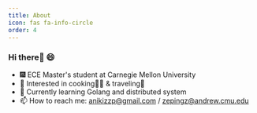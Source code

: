 ```yaml
---
title: About
icon: fas fa-info-circle
order: 4
---
```


### Hi there👋 😄

- 🎆 ECE Master's student at Carnegie Mellon University
- 🌠 Interested in cooking🧑‍🍳 & traveling📸
- 🔖 Currently learning Golang and distributed system
- 📫 How to reach me: [anikizzp@gmail.com](mailto:shili2048@gmail.com) / [zepingz@andrew.cmu.edu](mailto:lishi@andrew.cmu.edu)

<!-- > Add Markdown syntax content to file `_tabs/about.md`{: .filepath } and it will show up on this page.
{: .prompt-tip } -->
